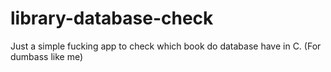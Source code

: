# library-database-check
Just a simple fucking app to check which book do database have in C. (For dumbass like me)
